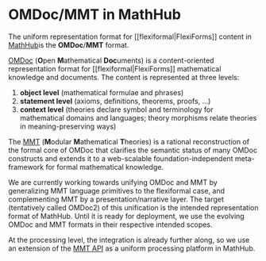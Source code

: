 # OMDoc/MMT in MathHub

The uniform representation format for
[[flexiformal|FlexiForms]] content in
[MathHub](https://mathhub.info)is the **OMDoc**/**MMT** format.

[OMDoc](http://omdoc.org/) (**O**pen **M**athematical **Doc**uments) is
a content-oriented representation format for
[[flexiformal|FlexiForms]] mathematical knowledge and
documents. The content is represented at three levels:

1.  **object level** (mathematical formulae and phrases)
2.  **statement level** (axioms, definitions, theorems, proofs, ...)
3.  **context level** (theories declare symbol and terminology for
    mathematical domains and languages; theory morphisms relate theories
    in meaning-preserving ways)

The [MMT](http://uniformal.github.io) (**M**odular **M**athematical
**T**heories) is a rational reconstruction of the formal core of OMDoc
that clarifies the semantic status of many OMDoc constructs and extends
it to a web-scalable foundation-independent meta-framework for formal
mathematical knowledge.

We are currently working towards unifying OMDoc and MMT by generalizing
MMT language primitives to the flexiformal case, and complementing MMT
by a presentation/narrative layer. The target (tentatively called
OMDoc2) of this unification is the intended representation format of
MathHub. Until it is ready for deployment, we use the evolving OMDoc and
MMT formats in their respective intended scopes.

At the processing level, the integration is already further along, so we
use an extension of the [MMT API](http://uniformal.github.io) as a
uniform processing platform in MathHub.

